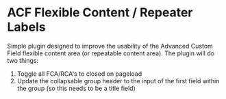 # ACF Flexible Content / Repeater Labels #

Simple plugin designed to improve the usability of the Advanced Custom Field flexible content area (or repeatable content area). The plugin will do two things:

1. Toggle all FCA/RCA's to closed on pageload
1. Update the collapsable group header to the input of the first field within the group (so this needs to be a title field)